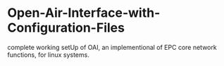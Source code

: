# Open-Air-Interface-with-Configuration-Files
complete working setUp of OAI, an implementional of EPC core network functions, for linux systems.

